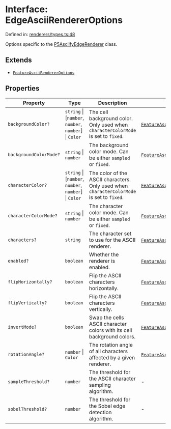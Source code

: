 # Interface: EdgeAsciiRendererOptions

Defined in: [renderers/types.ts:48](https://github.com/humanbydefinition/p5.asciify/blob/557c82e1366289f1e9fccdbbe3a328b76a1f9aa9/src/lib/renderers/types.ts#L48)

Options specific to the [P5AsciifyEdgeRenderer](../namespaces/renderer2d/namespaces/feature/classes/P5AsciifyEdgeRenderer.md) class.

## Extends

- [`FeatureAsciiRendererOptions`](FeatureAsciiRendererOptions.md)

## Properties

| Property                                                | Type                                                    | Description                                                                               | Inherited from                                                                                                                              | Defined in                                                                                                                                            |
| ------------------------------------------------------- | ------------------------------------------------------- | ----------------------------------------------------------------------------------------- | ------------------------------------------------------------------------------------------------------------------------------------------- | ----------------------------------------------------------------------------------------------------------------------------------------------------- |
| <a id="backgroundcolor"></a> `backgroundColor?`         | `string` \| \[`number`, `number`, `number`\] \| `Color` | The cell background color. Only used when `characterColorMode` is set to `fixed`.         | [`FeatureAsciiRendererOptions`](FeatureAsciiRendererOptions.md).[`backgroundColor`](FeatureAsciiRendererOptions.md#backgroundcolor)         | [renderers/types.ts:27](https://github.com/humanbydefinition/p5.asciify/blob/557c82e1366289f1e9fccdbbe3a328b76a1f9aa9/src/lib/renderers/types.ts#L27) |
| <a id="backgroundcolormode"></a> `backgroundColorMode?` | `string` \| `number`                                    | The background color mode. Can be either `sampled` or `fixed`.                            | [`FeatureAsciiRendererOptions`](FeatureAsciiRendererOptions.md).[`backgroundColorMode`](FeatureAsciiRendererOptions.md#backgroundcolormode) | [renderers/types.ts:30](https://github.com/humanbydefinition/p5.asciify/blob/557c82e1366289f1e9fccdbbe3a328b76a1f9aa9/src/lib/renderers/types.ts#L30) |
| <a id="charactercolor"></a> `characterColor?`           | `string` \| \[`number`, `number`, `number`\] \| `Color` | The color of the ASCII characters. Only used when `characterColorMode` is set to `fixed`. | [`FeatureAsciiRendererOptions`](FeatureAsciiRendererOptions.md).[`characterColor`](FeatureAsciiRendererOptions.md#charactercolor)           | [renderers/types.ts:21](https://github.com/humanbydefinition/p5.asciify/blob/557c82e1366289f1e9fccdbbe3a328b76a1f9aa9/src/lib/renderers/types.ts#L21) |
| <a id="charactercolormode"></a> `characterColorMode?`   | `string` \| `number`                                    | The character color mode. Can be either `sampled` or `fixed`.                             | [`FeatureAsciiRendererOptions`](FeatureAsciiRendererOptions.md).[`characterColorMode`](FeatureAsciiRendererOptions.md#charactercolormode)   | [renderers/types.ts:24](https://github.com/humanbydefinition/p5.asciify/blob/557c82e1366289f1e9fccdbbe3a328b76a1f9aa9/src/lib/renderers/types.ts#L24) |
| <a id="characters"></a> `characters?`                   | `string`                                                | The character set to use for the ASCII renderer.                                          | [`FeatureAsciiRendererOptions`](FeatureAsciiRendererOptions.md).[`characters`](FeatureAsciiRendererOptions.md#characters)                   | [renderers/types.ts:18](https://github.com/humanbydefinition/p5.asciify/blob/557c82e1366289f1e9fccdbbe3a328b76a1f9aa9/src/lib/renderers/types.ts#L18) |
| <a id="enabled"></a> `enabled?`                         | `boolean`                                               | Whether the renderer is enabled.                                                          | [`FeatureAsciiRendererOptions`](FeatureAsciiRendererOptions.md).[`enabled`](FeatureAsciiRendererOptions.md#enabled)                         | [renderers/types.ts:10](https://github.com/humanbydefinition/p5.asciify/blob/557c82e1366289f1e9fccdbbe3a328b76a1f9aa9/src/lib/renderers/types.ts#L10) |
| <a id="fliphorizontally"></a> `flipHorizontally?`       | `boolean`                                               | Flip the ASCII characters horizontally.                                                   | [`FeatureAsciiRendererOptions`](FeatureAsciiRendererOptions.md).[`flipHorizontally`](FeatureAsciiRendererOptions.md#fliphorizontally)       | [renderers/types.ts:39](https://github.com/humanbydefinition/p5.asciify/blob/557c82e1366289f1e9fccdbbe3a328b76a1f9aa9/src/lib/renderers/types.ts#L39) |
| <a id="flipvertically"></a> `flipVertically?`           | `boolean`                                               | Flip the ASCII characters vertically.                                                     | [`FeatureAsciiRendererOptions`](FeatureAsciiRendererOptions.md).[`flipVertically`](FeatureAsciiRendererOptions.md#flipvertically)           | [renderers/types.ts:42](https://github.com/humanbydefinition/p5.asciify/blob/557c82e1366289f1e9fccdbbe3a328b76a1f9aa9/src/lib/renderers/types.ts#L42) |
| <a id="invertmode"></a> `invertMode?`                   | `boolean`                                               | Swap the cells ASCII character colors with its cell background colors.                    | [`FeatureAsciiRendererOptions`](FeatureAsciiRendererOptions.md).[`invertMode`](FeatureAsciiRendererOptions.md#invertmode)                   | [renderers/types.ts:33](https://github.com/humanbydefinition/p5.asciify/blob/557c82e1366289f1e9fccdbbe3a328b76a1f9aa9/src/lib/renderers/types.ts#L33) |
| <a id="rotationangle"></a> `rotationAngle?`             | `number` \| `Color`                                     | The rotation angle of all characters affected by a given renderer.                        | [`FeatureAsciiRendererOptions`](FeatureAsciiRendererOptions.md).[`rotationAngle`](FeatureAsciiRendererOptions.md#rotationangle)             | [renderers/types.ts:36](https://github.com/humanbydefinition/p5.asciify/blob/557c82e1366289f1e9fccdbbe3a328b76a1f9aa9/src/lib/renderers/types.ts#L36) |
| <a id="samplethreshold"></a> `sampleThreshold?`         | `number`                                                | The threshold for the ASCII character sampling algorithm.                                 | -                                                                                                                                           | [renderers/types.ts:53](https://github.com/humanbydefinition/p5.asciify/blob/557c82e1366289f1e9fccdbbe3a328b76a1f9aa9/src/lib/renderers/types.ts#L53) |
| <a id="sobelthreshold"></a> `sobelThreshold?`           | `number`                                                | The threshold for the Sobel edge detection algorithm.                                     | -                                                                                                                                           | [renderers/types.ts:50](https://github.com/humanbydefinition/p5.asciify/blob/557c82e1366289f1e9fccdbbe3a328b76a1f9aa9/src/lib/renderers/types.ts#L50) |
